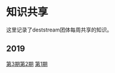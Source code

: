 # 知识共享

这里记录了deststream团体每周共享的知识。

## 2019

[第3期](https://github.com/deststream/dest-weekly-share/blob/master/2019/weekly-share-3.md)[第2期](https://github.com/deststream/dest-weekly-share/blob/master/2019/weekly-share-2.md) [第1期](https://github.com/deststream/dest-weekly-share/blob/master/2019/weekly-share-1.md)


